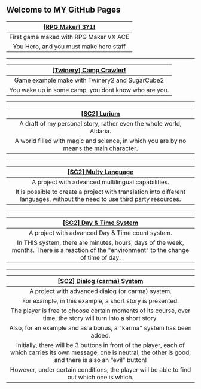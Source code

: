 ## Welcome to MY GitHub Pages

**[[RPG Maker] 3?1!](https://okamich.github.io/Working_Project/)** |
:---: |
First game maked with RPG Maker VX ACE |
You Hero, and you must make hero staff |

-----

**[[Twinery] Camp Crawler!](https://okamich.github.io/projects/Dungeons/)** |
:---: |
Game example make with Twinery2 and SugarCube2 |
You wake up in some camp, you dont know who are you. |

-----

**[[SC2] Lurium](https://okamich.github.io/projects/Lurium/)** |
:---: |
A draft of my personal story, rather even the whole world, Aldaria. |
A world filled with magic and science, in which you are by no means the main character. |

-----

**[[SC2] Multy Language](https://okamich.github.io/projects/MultyLang/)** |
:---: |
A project with advanced multilingual capabilities. |
It is possible to create a project with translation into different languages, without the need to use third party resources. |

-----

**[[SC2] Day & Time System](https://okamich.github.io/projects/TimeSystem/)** |
:---: |
A project with advanced Day & Time count system. |
In THIS system, there are minutes, hours, days of the week, months. There is a reaction of the "environment" to the change of time of day. |

-----

**[[SC2] Dialog (carma) System](https://okamich.github.io/projects/DialogSystem/)** |
:---: |
A project with advanced dialog (or carma) system. |
For example, in this example, a short story is presented.|
The player is free to choose certain moments of its course, over time, the story will turn into a short story.|
Also, for an example and as a bonus, a "karma" system has been added.|
Initially, there will be 3 buttons in front of the player, each of which carries its own message, one is neutral, the other is good, and there is also an “evil” button!|
However, under certain conditions, the player will be able to find out which one is which. |
